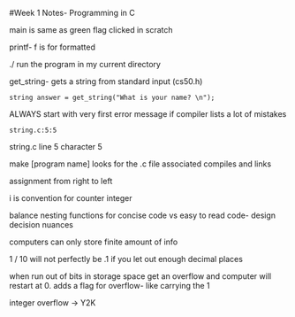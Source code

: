 #Week 1 Notes- Programming in C

main is same as green flag clicked in scratch

printf- f is for formatted

./ run the program in my current directory

get_string- gets a string from standard input (cs50.h)

	string answer = get_string("What is your name? \n");

ALWAYS start with very first error message if compiler lists a lot of mistakes

	string.c:5:5
string.c line 5 character 5

make [program name] 
looks for the .c file associated compiles and links

assignment from right to left

i is convention for counter integer

balance nesting functions for concise code vs easy to read code- design decision nuances

computers can only store finite amount of info

1 / 10 will not perfectly be .1 if you let out enough decimal places

when run out of bits in storage space get an overflow and computer will restart at 0. adds a flag for overflow- like carrying the 1

integer overflow -> Y2K




